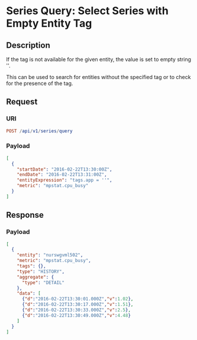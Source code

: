 # Series Query: Select Series with Empty Entity Tag

## Description

If the tag is not available for the given entity, the value is set to empty string ''.

This can be used to search for entities without the specified tag or to check for the presence of the tag.

## Request

### URI

```elm
POST /api/v1/series/query
```

### Payload

```json
[
  {
    "startDate": "2016-02-22T13:30:00Z",
    "endDate": "2016-02-22T13:31:00Z",
    "entityExpression": "tags.app = ''",
    "metric": "mpstat.cpu_busy"
  }
]
```

## Response

### Payload

```json
[
  {
    "entity": "nurswgvml502",
    "metric": "mpstat.cpu_busy",
    "tags": {},
    "type": "HISTORY",
    "aggregate": {
      "type": "DETAIL"
    },
    "data": [
      {"d":"2016-02-22T13:30:01.000Z","v":1.02},
      {"d":"2016-02-22T13:30:17.000Z","v":1.51},
      {"d":"2016-02-22T13:30:33.000Z","v":2.5},
      {"d":"2016-02-22T13:30:49.000Z","v":4.48}
    ]
  }
]
```
